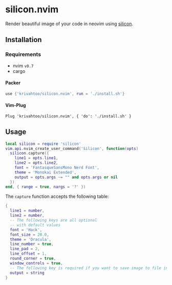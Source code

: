# silicon.nvim

Render beautiful image of your code in neovim using [silicon](https://github.com/Aloxaf/silicon).

## Installation

### Requirements

- nvim `v0.7`
- cargo

#### Packer

```lua
use {'krivahtoo/silicon.nvim', run = './install.sh'}
```

#### Vim-Plug

```vim
Plug 'krivahtoo/silicon.nvim', { 'do': './install.sh' }
```

## Usage

```lua
local silicon = require 'silicon'
vim.api.nvim_create_user_command('Silicon', function(opts)
  silicon.capture({
    line1 = opts.line1,
    line2 = opts.line2,
    font = 'FantasqueSansMono Nerd Font',
    theme = 'Monokai Extended',
    output = opts.args ~= "" and opts.args or nil
  })
end, { range = true, nargs = '?' })
```

The `capture` function accepts the following table:

```lua
{
  line1 = number,
  line2 = number,
  -- The following keys are all optional
  -- with default values
  font = 'Hack',
  font_size = 20.0,
  theme = 'Dracula',
  line_number = true,
  line_pad = 2,
  line_offset = 1,
  round_corner = true,
  window_controls = true,
  -- The following key is required if you want to save image to file instead of clipboard
  output = string
}
```

